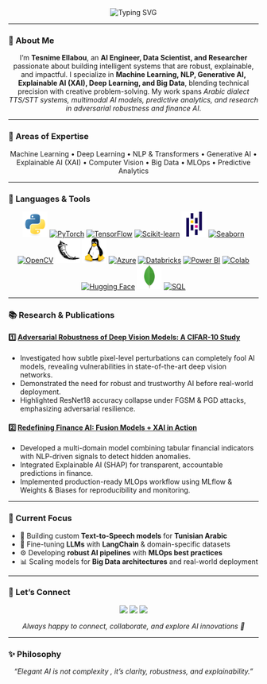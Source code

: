 <div align="center">
  <img src="https://readme-typing-svg.herokuapp.com?font=Poppins&weight=600&size=40&duration=3000&pause=1000&color=0EF7FF&center=true&vCenter=true&width=800&lines=👋+Hi,+I'm+Tesnime+Ellabou;AI+Engineer+%7C+Data+Scientist+%7C+Researcher;Transforming+Data+Into+Intelligence" alt="Typing SVG" />
</div>

---

### 🌌 About Me
<p align="center">
I’m <strong>Tesnime Ellabou</strong>, an <strong>AI Engineer, Data Scientist, and Researcher</strong> passionate about building intelligent systems that are robust, explainable, and impactful.  
I specialize in <strong>Machine Learning, NLP, Generative AI, Explainable AI (XAI), Deep Learning, and Big Data</strong>, blending technical precision with creative problem-solving.  
My work spans <em>Arabic dialect TTS/STT systems, multimodal AI models, predictive analytics, and research in adversarial robustness and finance AI</em>.
</p>

---

### 🧠 Areas of Expertise
<p align="center">
Machine Learning • Deep Learning • NLP & Transformers • Generative AI • Explainable AI (XAI) • Computer Vision • Big Data • MLOps • Predictive Analytics
</p>

---

### 🧰 Languages & Tools
<div align="center">
  <a href="https://www.python.org" target="_blank" rel="noreferrer"><img src="https://raw.githubusercontent.com/devicons/devicon/master/icons/python/python-original.svg" alt="Python" width="50" height="50"/></a>
  <a href="https://pytorch.org/" target="_blank" rel="noreferrer"><img src="https://www.vectorlogo.zone/logos/pytorch/pytorch-icon.svg" alt="PyTorch" width="50" height="50"/></a>
  <a href="https://www.tensorflow.org" target="_blank" rel="noreferrer"><img src="https://www.vectorlogo.zone/logos/tensorflow/tensorflow-icon.svg" alt="TensorFlow" width="50" height="50"/></a>
  <a href="https://scikit-learn.org/" target="_blank" rel="noreferrer"><img src="https://upload.wikimedia.org/wikipedia/commons/0/05/Scikit_learn_logo_small.svg" alt="Scikit-learn" width="50" height="50"/></a>
  <a href="https://pandas.pydata.org/" target="_blank" rel="noreferrer"><img src="https://raw.githubusercontent.com/devicons/devicon/master/icons/pandas/pandas-original.svg" alt="Pandas" width="50" height="50"/></a>
  <a href="https://seaborn.pydata.org/" target="_blank" rel="noreferrer"><img src="https://seaborn.pydata.org/_images/logo-mark-lightbg.svg" alt="Seaborn" width="50" height="50"/></a>
  <a href="https://opencv.org/" target="_blank" rel="noreferrer"><img src="https://www.vectorlogo.zone/logos/opencv/opencv-icon.svg" alt="OpenCV" width="50" height="50"/></a>
  <a href="https://flask.palletsprojects.com/" target="_blank" rel="noreferrer"><img src="https://raw.githubusercontent.com/devicons/devicon/master/icons/flask/flask-original.svg" alt="Flask" width="50" height="50"/></a>
  <a href="https://www.linux.org/" target="_blank" rel="noreferrer"><img src="https://raw.githubusercontent.com/devicons/devicon/master/icons/linux/linux-original.svg" alt="Linux" width="50" height="50"/></a>
  <a href="https://azure.microsoft.com/en-us/" target="_blank" rel="noreferrer"><img src="https://img.icons8.com/color/48/000000/azure-1.png" alt="Azure" width="50" height="50"/></a>
  <a href="https://databricks.com/" target="_blank" rel="noreferrer"><img src="https://upload.wikimedia.org/wikipedia/commons/6/63/Databricks_Logo.png?20230109143554" alt="Databricks" width="50" height="50"/></a>
  <a href="https://powerbi.microsoft.com/" target="_blank" rel="noreferrer"><img src="https://img.icons8.com/color/48/000000/power-bi.png" alt="Power BI" width="50" height="50"/></a>
  <a href="https://colab.research.google.com/" target="_blank" rel="noreferrer"><img src="https://img.icons8.com/color/48/000000/google-colab.png" alt="Colab" width="50" height="50"/></a>
  <a href="https://huggingface.co/" target="_blank" rel="noreferrer"><img src="https://upload.wikimedia.org/wikipedia/fr/4/45/Hugging_Face_logo.svg" alt="Hugging Face" width="50" height="50"/></a>
  <a href="https://www.mongodb.com/" target="_blank" rel="noreferrer"><img src="https://raw.githubusercontent.com/devicons/devicon/master/icons/mongodb/mongodb-original.svg" alt="MongoDB" width="50" height="50"/></a>
  <a href="https://www.w3schools.com/sql/" target="_blank" rel="noreferrer"><img src="https://img.icons8.com/color/48/000000/sql.png" alt="SQL" width="50" height="50"/></a>
</div>


---

### 📚 Research & Publications

#### 1️⃣ [Adversarial Robustness of Deep Vision Models: A CIFAR-10 Study](https://www.linkedin.com/feed/update/urn:li:activity:7378375492753690624/)
- Investigated how subtle pixel-level perturbations can completely fool AI models, revealing vulnerabilities in state-of-the-art deep vision networks.  
- Demonstrated the need for robust and trustworthy AI before real-world deployment.  
- Highlighted ResNet18 accuracy collapse under FGSM & PGD attacks, emphasizing adversarial resilience.

#### 2️⃣ [Redefining Finance AI: Fusion Models + XAI in Action](https://www.linkedin.com/feed/update/urn:li:activity:7380187444186529793/)
- Developed a multi-domain model combining tabular financial indicators with NLP-driven signals to detect hidden anomalies.  
- Integrated Explainable AI (SHAP) for transparent, accountable predictions in finance.  
- Implemented production-ready MLOps workflow using MLflow & Weights & Biases for reproducibility and monitoring.  

---

### 🚀 Current Focus
- 🧩 Building custom **Text-to-Speech models** for **Tunisian Arabic**  
- 🧠 Fine-tuning **LLMs** with **LangChain** & domain-specific datasets  
- ⚙️ Developing **robust AI pipelines** with **MLOps best practices**  
- 📊 Scaling models for **Big Data architectures** and real-world deployment  

---

### 🤝 Let’s Connect
<div align="center">
  <a href="mailto:ellabou.tesnime@ieee.org"><img src="https://img.shields.io/badge/Email-D14836?style=for-the-badge&logo=gmail&logoColor=white"/></a>
  <a href="https://www.linkedin.com/in/tesnime-ellabou-3170981b8/" target="_blank"><img src="https://img.shields.io/badge/LinkedIn-0077B5?style=for-the-badge&logo=linkedin&logoColor=white"/></a>
  <a href="https://www.kaggle.com/laboutess" target="_blank"><img src="https://img.shields.io/badge/Kaggle-20BEFF?style=for-the-badge&logo=kaggle&logoColor=white"/></a>
</div>

<p align="center"><em>Always happy to connect, collaborate, and explore AI innovations 🤝</em></p>

---

### ✨ Philosophy
<div align="center">
<em>“Elegant AI is not complexity , it’s clarity, robustness, and explainability.”</em>
</div>


